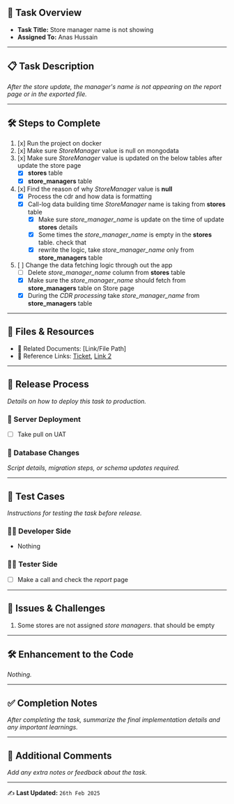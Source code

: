 ## 📌 Task Overview
- **Task Title:** Store manager name is not showing
- **Assigned To:** Anas Hussain

---

## 📋 Task Description
_After the store update, the manager's name is not appearing on the report page or in the exported file._

---

## 🛠 Steps to Complete
1. [x] Run the project on docker
2. [x] Make sure _StoreManager_ value is null on mongodata
3. [x] Make sure _StoreManager_ value is updated on the below tables after update the store page
	- [x] **stores** table
	- [x] **store_managers** table
4. [x] Find the reason of why _StoreManager_ value is **null**
	- [x] Process the cdr and how data is formatting
	- [x] Call-log data building time _StoreManager_ name is taking from **stores** table
		- [x] Make sure _store_manager_name_ is update on the time of update **stores** details
		- [x] Some times the _store_manager_name_ is empty in the **stores** table. check that
		- [x] rewrite the logic, take _store_manager_name_ only from **store_managers** table
5. [ ] Change the data fetching logic through out the app
	- [ ] Delete _store_manager_name_ column from **stores** table
	- [x] Make sure the _store_manager_name_ should fetch from **store_managers** table on Store page
	- [x] During the _CDR processing_ take _store_manager_name_ from **store_managers** table

---

## 📂 Files & Resources
- 📄 Related Documents: [Link/File Path]  
- 🔗 Reference Links: [Ticket](https://waybeo.atlassian.net/browse/EB-11683), [Link 2](#)

---

## 🚀 Release Process
_Details on how to deploy this task to production._

### 🔹 Server Deployment
- [ ] Take pull on UAT

### 🔹 Database Changes
_Script details, migration steps, or schema updates required._

---

## 🧪 Test Cases
_Instructions for testing the task before release._

### 👨‍💻 Developer Side
- Nothing 

### 🧑‍🔬 Tester Side
- [ ] Make a call and check the _report_ page  

---

## 🐞 Issues & Challenges
1. Some stores are not assigned _store managers_. that should be empty

---

## 🛠 Enhancement to the Code
_Nothing._

---

## ✅ Completion Notes
_After completing the task, summarize the final implementation details and any important learnings._

---

## 📢 Additional Comments
_Add any extra notes or feedback about the task._

---

✍️ **Last Updated:** `26th Feb 2025`
